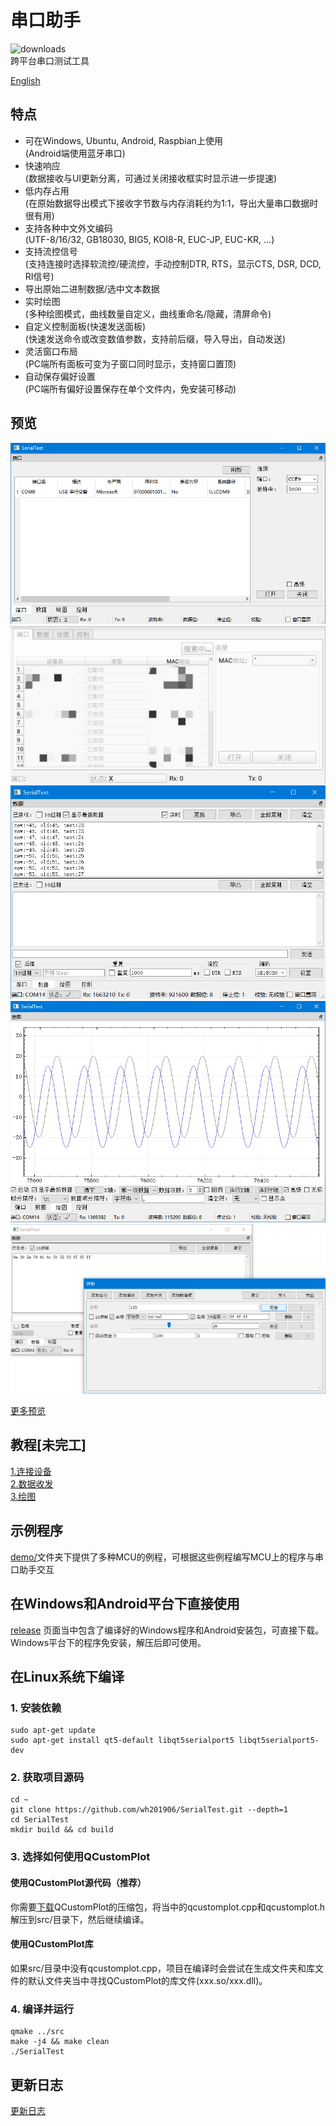 # 串口助手
![downloads](https://img.shields.io/github/downloads/wh201906/SerialTest/total)  
跨平台串口测试工具  

[English](../../README.md)  

## 特点
+ 可在Windows, Ubuntu, Android, Raspbian上使用  
(Android端使用蓝牙串口)  
+ 快速响应  
(数据接收与UI更新分离，可通过关闭接收框实时显示进一步提速)  
+ 低内存占用  
(在原始数据导出模式下接收字节数与内存消耗约为1:1，导出大量串口数据时很有用)  
+ 支持各种中文外文编码  
(UTF-8/16/32, GB18030, BIG5, KOI8-R, EUC-JP, EUC-KR, …)  
+ 支持流控信号  
(支持连接时选择软流控/硬流控，手动控制DTR, RTS，显示CTS, DSR, DCD, RI信号)  
+ 导出原始二进制数据/选中文本数据  
+ 实时绘图  
(多种绘图模式，曲线数量自定义，曲线重命名/隐藏，清屏命令)  
+ 自定义控制面板(快速发送面板)  
(快速发送命令或改变数值参数，支持前后缀，导入导出，自动发送)  
+ 灵活窗口布局  
(PC端所有面板可变为子窗口同时显示，支持窗口置顶)  
+ 自动保存偏好设置  
(PC端所有偏好设置保存在单个文件内，免安装可移动)  


## 预览
![port](../previews/port_zh_CN.png)  
![port_android](../previews/port_android_zh_CN.jpg)  
![data](../previews/data_zh_CN.png)  
![plot](../previews/plot_zh_CN.png)  
![ctrl](../previews/ctrl_zh_CN.png)  

[更多预览](../previews/previews_zh_CN.md)  

## 教程[未完工]
[1.连接设备](../tutorials/connect/connect_zh_CN.md)  
[2.数据收发](../tutorials/data/data_zh_CN.md)  
[3.绘图](../tutorials/plot/plot_zh_CN.md)  

## 示例程序
[demo/](https://github.com/wh201906/SerialTest/tree/master/demo)文件夹下提供了多种MCU的例程，可根据这些例程编写MCU上的程序与串口助手交互  

## 在Windows和Android平台下直接使用
[release](https://github.com/wh201906/SerialTest/releases) 页面当中包含了编译好的Windows程序和Android安装包，可直接下载。Windows平台下的程序免安装，解压后即可使用。  

## 在Linux系统下编译
### 1. 安装依赖
```
sudo apt-get update
sudo apt-get install qt5-default libqt5serialport5 libqt5serialport5-dev 
```
### 2. 获取项目源码
```
cd ~
git clone https://github.com/wh201906/SerialTest.git --depth=1
cd SerialTest
mkdir build && cd build
```

### 3. 选择如何使用QCustomPlot
#### 使用QCustomPlot源代码（推荐）  
你需要[下载](https://www.qcustomplot.com/release/2.1.0fixed/QCustomPlot-source.tar.gz)QCustomPlot的压缩包，将当中的qcustomplot.cpp和qcustomplot.h解压到src/目录下，然后继续编译。
#### 使用QCustomPlot库  
如果src/目录中没有qcustomplot.cpp，项目在编译时会尝试在生成文件夹和库文件的默认文件夹当中寻找QCustomPlot的库文件(xxx.so/xxx.dll)。
### 4. 编译并运行
```
qmake ../src
make -j4 && make clean
./SerialTest 
```

## 更新日志
[更新日志](../CHANGELOG/CHANGELOG_zh_CN.md)
